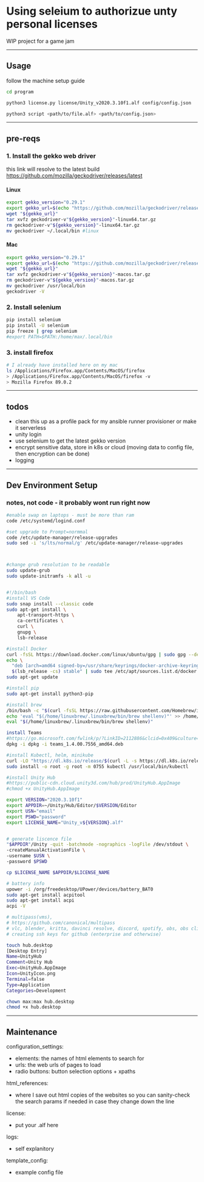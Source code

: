 # Using seleium to authorizue unty personal licenses

WIP project for a game jam
____________________________________________________

## Usage

follow the machine setup guide

```bash
cd program

python3 license.py license/Unity_v2020.3.10f1.alf config/config.json

python3 script <path/to/file.alf> <path/to/config.json>
```

____________________________________________________

## pre-reqs

### 1. Install the gekko web driver

 this link will resolve to the latest build https://github.com/mozilla/geckodriver/releases/latest

#### Linux

```bash
export gekko_version="0.29.1"
export gekko_url=$(echo "https://github.com/mozilla/geckodriver/releases/download/v${gekko_version}/geckodriver-v${gekko_version}-linux64.tar.gz")
wget "${gekko_url}"
tar xvfz geckodriver-v"${gekko_version}"-linux64.tar.gz
rm geckodriver-v"${gekko_version}"-linux64.tar.gz
mv geckodriver ~/.local/bin #linux
```

#### Mac

```bash
export gekko_version="0.29.1"
export gekko_url=$(echo "https://github.com/mozilla/geckodriver/releases/download/v${gekko_version}/geckodriver-v${gekko_version}-macos.tar.gz")
wget "${gekko_url}"
tar xvfz geckodriver-v"${gekko_version}"-macos.tar.gz
rm geckodriver-v"${gekko_version}"-macos.tar.gz
mv geckodriver /usr/local/bin
geckodriver -V
```

### 2. Install selenium

```bash
pip install selenium
pip install -U selenium
pip freeze | grep selenium
#export PATH=$PATH:/home/max/.local/bin
```

### 3. install firefox

```bash
# I already have installed here on my mac
ls /Applications/Firefox.app/Contents/MacOS/firefox
> /Applications/Firefox.app/Contents/MacOS/firefox -v
> Mozilla Firefox 89.0.2
```

____________________________________________________

## todos

- clean this up as a profile pack for my ansible runner provisioner or make it serverless
- unity login
- use selenium to get the latest gekko version
- encrypt sensitive data, store in k8s or cloud (moving data to config file, then encryption can be done)
- logging

____________________________________________________

## Dev Environment Setup

### notes, not code - it probably wont run right now

```bash
#enable swap on laptops - must be more than ram
code /etc/systemd/logind.conf

#set upgrade to Prompt=normmal
code /etc/update-manager/release-upgrades
sudo sed -i 's/lts/normal/g' /etc/update-manager/release-upgrades



#change grub resolution to be readable
sudo update-grub
sudo update-initramfs -k all -u


#!/bin/bash
#install VS Code
sudo snap install --classic code
sudo apt-get install \
    apt-transport-https \
    ca-certificates \
    curl \
    gnupg \
    lsb-release

#install Docker
curl -fsSL https://download.docker.com/linux/ubuntu/gpg | sudo gpg --dearmor -o /usr/share/keyrings/docker-archive-keyring.gpg
echo \
  "deb [arch=amd64 signed-by=/usr/share/keyrings/docker-archive-keyring.gpg] https://download.docker.com/linux/ubuntu \
  $(lsb_release -cs) stable" | sudo tee /etc/apt/sources.list.d/docker.list > /dev/null
sudo apt-get update

#install pip
sudo apt-get install python3-pip

#install brew
/bin/bash -c "$(curl -fsSL https://raw.githubusercontent.com/Homebrew/install/HEAD/install.sh)"
echo 'eval "$(/home/linuxbrew/.linuxbrew/bin/brew shellenv)"' >> /home/max/.profile
eval "$(/home/linuxbrew/.linuxbrew/bin/brew shellenv)"

install Teams
#https://go.microsoft.com/fwlink/p/?LinkID=2112886&clcid=0x409&culture=en-us&country=US
dpkg -i dpkg -i teams_1.4.00.7556_amd64.deb

#install Kubectl, helm, minikube
curl -LO "https://dl.k8s.io/release/$(curl -L -s https://dl.k8s.io/release/stable.txt)/bin/linux/amd64/kubectl"
sudo install -o root -g root -m 0755 kubectl /usr/local/bin/kubectl

#install Unity Hub
#https://public-cdn.cloud.unity3d.com/hub/prod/UnityHub.AppImage
#chmod +x UnityHub.AppImage

export VERSION="2020.3.10f1"
export APPDIR=~/Unity/Hub/Editor/$VERSION/Editor
export USN="email"
export PSWD="password"
export LICENSE_NAME="Unity_v${VERSION}.alf"


# generate liscence file
"$APPDIR"/Unity -quit -batchmode -nographics -logFile /dev/stdout \
-createManualActivationFile \
-username $USN \
-password $PSWD

cp $LICENSE_NAME $APPDIR/$LICENSE_NAME

# battery info
upower -i /org/freedesktop/UPower/devices/battery_BAT0
sudo apt-get install acpitool
sudo apt-get install acpi
acpi -V

# multipass(vms),
# https://github.com/canonical/multipass
# vlc, blender, kritta, davinci resolve, discord, spotify, obs, obs cli, dconf(desktop settings), PulseEffects, kde connect
# creating ssh keys for github (enterprise and otherwise)

touch hub.desktop
[Desktop Entry]
Name=UnityHub
Comment=Unity Hub
Exec=UnityHub.AppImage
Icon=UnityIcon.png
Terminal=false
Type=Application
Categories=Development

chown max:max hub.desktop
chmod +x hub.desktop
```

____________________________________________________

## Maintenance

configuration_settings:

- elements: the names of html elements to search for
- urls: the web urls of pages to load
- radio buttons: button selection options + xpaths

html_references:

- where I save out html copies of the websites so you can sanity-check the search params if needed in case they change down the line

license:

- put your .alf here

logs:

- self explanitory

template_config:

- example config file
